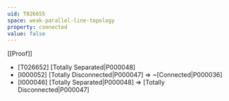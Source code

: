 ```yaml
---
uid: T026655
space: weak-parallel-line-topology
property: connected
value: false
---
```

[[Proof]]

* [T026652] [Totally Separated|P000048]
* [I000052] [Totally Disconnected|P000047] => ~[Connected|P000036]
* [I000046] [Totally Separated|P000048] => [Totally Disconnected|P000047]

